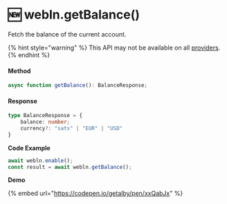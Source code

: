 # 🆕 webln.getBalance()

Fetch the balance of the current account.

{% hint style="warning" %}
This API may not be available on all [providers](https://www.webln.guide/resources/webln-providers).&#x20;
{% endhint %}

#### Method

```typescript
async function getBalance(): BalanceResponse;
```

#### Response

```typescript
type BalanceResponse = {
    balance: number;
    currency?: "sats" | "EUR" | "USD"
}
```

**Code Example**

```typescript
await webln.enable();
const result = await webln.getBalance();
```

**Demo**

{% embed url="https://codepen.io/getalby/pen/xxQabJx" %}

